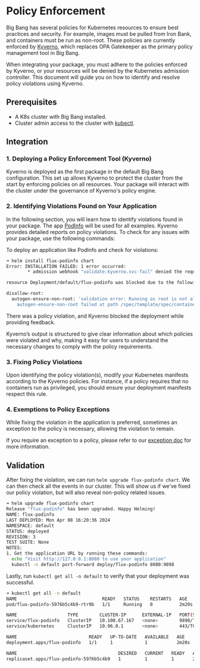 # Policy Enforcement

Big Bang has several policies for Kubernetes resources to ensure best practices and security. For example, images must be pulled from Iron Bank, and containers must be run as non-root. These policies are currently enforced by [Kyverno](https://repo1.dso.mil/big-bang/product/packages/kyverno), which replaces OPA Gatekeeper as the primary policy management tool in Big Bang.

When integrating your package, you must adhere to the policies enforced by Kyverno, or your resources will be denied by the Kubernetes admission controller. This document will guide you on how to identify and resolve policy violations using Kyverno.

## Prerequisites

* A K8s cluster with Big Bang installed.
* Cluster admin access to the cluster with [kubectl](https://kubernetes.io/docs/tasks/tools/).

## Integration

### 1. Deploying a Policy Enforcement Tool (Kyverno)

Kyverno is deployed as the first package in the default Big Bang configuration. This set up allows Kyverno to protect the cluster from the start by enforcing policies on all resources. Your package will interact with the cluster under the governance of Kyverno's policy engine.

### 2. Identifying Violations Found on Your Application

In the following section, you will learn how to identify violations found in your package. The app [PodInfo](https://repo1.dso.mil/big-bang/apps/sandbox/podinfo) will be used for all examples. Kyverno provides detailed reports on policy violations. To check for any issues with your package, use the following commands:

To deploy an application like PodInfo and check for violations:

```bash
➜ helm install flux-podinfo chart
Error: INSTALLATION FAILED: 1 error occurred:
        * admission webhook "validate.kyverno.svc-fail" denied the request:

resource Deployment/default/flux-podinfo was blocked due to the following policies

disallow-root:
  autogen-ensure-non-root: 'validation error: Running as root is not allowed. rule
    autogen-ensure-non-root failed at path /spec/template/spec/containers/0/securityContext/'

```
There was a policy violation, and Kyverno blocked the deployment while providing feedback.

Kyverno’s output is structured to give clear information about which policies were violated and why, making it easy for users to understand the necessary changes to comply with the policy requirements.


### 3. Fixing Policy Violations

Upon identifying the policy violation(s), modify your Kubernetes manifests according to the Kyverno policies. For instance, if a policy requires that no containers run as privileged, you should ensure your deployment manifests respect this rule.


### 4. Exemptions to Policy Exceptions

While fixing the violation in the application is preferred, sometimes an exception to the policy is necessary, allowing the violation to remain.

If you require an exception to a policy, please refer to our [exception doc](https://repo1.dso.mil/big-bang/product/packages/policy/-/blob/main/docs/exceptions.md) for more information.

## Validation

After fixing the violation, we can run `helm upgrade flux-podinfo chart`. We can then check all the events in our cluster. This will show us if we've fixed our policy violation, but will also reveal non-policy related issues.

```bash
➜ helm upgrade flux-podinfo chart
Release "flux-podinfo" has been upgraded. Happy Helming!
NAME: flux-podinfo
LAST DEPLOYED: Mon Apr 08 16:20:36 2024
NAMESPACE: default
STATUS: deployed
REVISION: 3
TEST SUITE: None
NOTES:
1. Get the application URL by running these commands:
  echo "Visit http://127.0.0.1:8080 to use your application"
  kubectl -n default port-forward deploy/flux-podinfo 8080:9898
```
Lastly, run `kubectl get all -n default` to verify that your deployment was successful.

```bash
➜ kubectl get all -n default
NAME                                READY   STATUS    RESTARTS   AGE
pod/flux-podinfo-5976b5c4b9-rtr9b   1/1     Running   0          2m20s

NAME                   TYPE        CLUSTER-IP      EXTERNAL-IP   PORT(S)             AGE
service/flux-podinfo   ClusterIP   10.100.67.167   <none>        9898/TCP,9999/TCP   21m
service/kubernetes     ClusterIP   10.96.0.1       <none>        443/TCP             69m

NAME                           READY   UP-TO-DATE   AVAILABLE   AGE
deployment.apps/flux-podinfo   1/1     1            1           2m20s

NAME                                      DESIRED   CURRENT   READY   AGE
replicaset.apps/flux-podinfo-5976b5c4b9   1         1         1       2m20s
```
